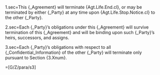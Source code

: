 1.sec=This {_Agreement} will terminate {Agt.Life.End.cl}, or may be terminated by either {_Party} at any time upon {Agt.Life.Stop.Notice.cl} to the other {_Party}. 

2.sec=Each {_Party}’s obligations under this {_Agreement} will survive termination of this {_Agreement} and will be binding upon such {_Party}’s heirs, successors, and assigns.

3.sec=Each {_Party}’s obligations with respect to all {_Confidential_Information} of the other {_Party} will terminate only pursuant to Section {3.Xnum}.

=[G/Z/para/s3]
